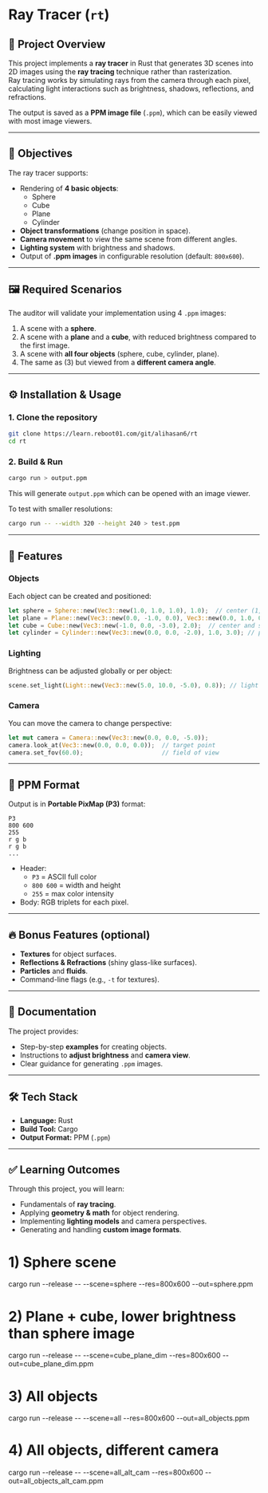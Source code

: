 # Ray Tracer (`rt`)

## 📖 Project Overview

This project implements a **ray tracer** in Rust that generates 3D scenes into 2D images using the **ray tracing** technique rather than rasterization.  
Ray tracing works by simulating rays from the camera through each pixel, calculating light interactions such as brightness, shadows, reflections, and refractions.

The output is saved as a **PPM image file** (`.ppm`), which can be easily viewed with most image viewers.

---

## 🎯 Objectives

The ray tracer supports:

- Rendering of **4 basic objects**:
  - Sphere
  - Cube
  - Plane
  - Cylinder
- **Object transformations** (change position in space).
- **Camera movement** to view the same scene from different angles.
- **Lighting system** with brightness and shadows.
- Output of **.ppm images** in configurable resolution (default: `800x600`).

---

## 🖼️ Required Scenarios

The auditor will validate your implementation using 4 `.ppm` images:

1. A scene with a **sphere**.
2. A scene with a **plane** and a **cube**, with reduced brightness compared to the first image.
3. A scene with **all four objects** (sphere, cube, cylinder, plane).
4. The same as (3) but viewed from a **different camera angle**.

---

## ⚙️ Installation & Usage

### 1. Clone the repository

```bash
git clone https://learn.reboot01.com/git/alihasan6/rt
cd rt
```

### 2. Build & Run

```bash
cargo run > output.ppm
```

This will generate `output.ppm` which can be opened with an image viewer.

To test with smaller resolutions:

```bash
cargo run -- --width 320 --height 240 > test.ppm
```

---

## 🧱 Features

### Objects

Each object can be created and positioned:

```rust
let sphere = Sphere::new(Vec3::new(1.0, 1.0, 1.0), 1.0);  // center (1,1,1), radius 1
let plane = Plane::new(Vec3::new(0.0, -1.0, 0.0), Vec3::new(0.0, 1.0, 0.0)); // ground plane
let cube = Cube::new(Vec3::new(-1.0, 0.0, -3.0), 2.0);  // center and side length
let cylinder = Cylinder::new(Vec3::new(0.0, 0.0, -2.0), 1.0, 3.0); // position, radius, height
```

### Lighting

Brightness can be adjusted globally or per object:

```rust
scene.set_light(Light::new(Vec3::new(5.0, 10.0, -5.0), 0.8)); // light position + intensity
```

### Camera

You can move the camera to change perspective:

```rust
let mut camera = Camera::new(Vec3::new(0.0, 0.0, -5.0));
camera.look_at(Vec3::new(0.0, 0.0, 0.0));  // target point
camera.set_fov(60.0);                      // field of view
```

---

## 📂 PPM Format

Output is in **Portable PixMap (P3)** format:

```
P3
800 600
255
r g b
r g b
...
```

- Header:
  - `P3` = ASCII full color
  - `800 600` = width and height
  - `255` = max color intensity
- Body: RGB triplets for each pixel.

---

## 🔥 Bonus Features (optional)

- **Textures** for object surfaces.
- **Reflections & Refractions** (shiny glass-like surfaces).
- **Particles** and **fluids**.
- Command-line flags (e.g., `-t` for textures).

---

## 📑 Documentation

The project provides:

- Step-by-step **examples** for creating objects.
- Instructions to **adjust brightness** and **camera view**.
- Clear guidance for generating `.ppm` images.

---

## 🛠️ Tech Stack

- **Language:** Rust
- **Build Tool:** Cargo
- **Output Format:** PPM (`.ppm`)

---

## ✅ Learning Outcomes

Through this project, you will learn:

- Fundamentals of **ray tracing**.
- Applying **geometry & math** for object rendering.
- Implementing **lighting models** and camera perspectives.
- Generating and handling **custom image formats**.

# 1) Sphere scene

cargo run --release -- --scene=sphere --res=800x600 --out=sphere.ppm

# 2) Plane + cube, lower brightness than sphere image

cargo run --release -- --scene=cube_plane_dim --res=800x600 --out=cube_plane_dim.ppm

# 3) All objects

cargo run --release -- --scene=all --res=800x600 --out=all_objects.ppm

# 4) All objects, different camera

cargo run --release -- --scene=all_alt_cam --res=800x600 --out=all_objects_alt_cam.ppm
